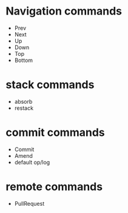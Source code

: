 

# Navigation commands
* Prev
* Next
* Up
* Down
* Top
* Bottom

# stack commands
* absorb
* restack

# commit commands
* Commit
* Amend
* default op/log

# remote commands
* PullRequest